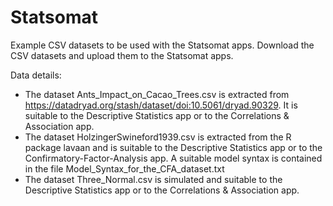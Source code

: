# Statsomat
Example CSV datasets to be used with the Statsomat apps. Download the CSV datasets and upload them to the Statsomat apps. 

Data details:

* The dataset Ants_Impact_on_Cacao_Trees.csv is extracted from https://datadryad.org/stash/dataset/doi:10.5061/dryad.90329. It is suitable to the Descriptive Statistics app or to the Correlations & Association app.  
* The dataset HolzingerSwineford1939.csv is extracted from the R package lavaan and is suitable to the Descriptive Statistics app or to the Confirmatory-Factor-Analysis app. A suitable model syntax is contained in the file Model_Syntax_for_the_CFA_dataset.txt 
* The dataset Three_Normal.csv is simulated and suitable to the Descriptive Statistics app or to the Correlations & Association app.  

